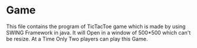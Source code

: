 # Game
This file contains the program of TicTacToe game which is made by using SWING Framework in java.
It will Open in a window of 500*500 which can't be resize.
At a Time Only Two players can play this Game.
